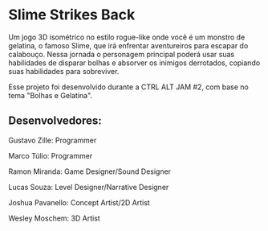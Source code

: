 # Slime Strikes Back

Um jogo 3D isométrico no estilo rogue-like onde você é um monstro de gelatina, o famoso Slime, que irá enfrentar aventureiros para escapar do calabouço. Nessa jornada o personagem principal poderá usar suas habilidades de disparar bolhas e absorver os inimigos derrotados, copiando suas habilidades para sobreviver.

Esse projeto foi desenvolvido durante a CTRL ALT JAM #2, com base no tema "Bolhas e Gelatina".

## Desenvolvedores:

Gustavo Zille: Programmer

Marco Túlio: Programmer

Ramon Miranda: Game Designer/Sound Designer

Lucas Souza: Level Designer/Narrative Designer

Joshua Pavanello: Concept Artist/2D Artist

Wesley Moschem: 3D Artist
